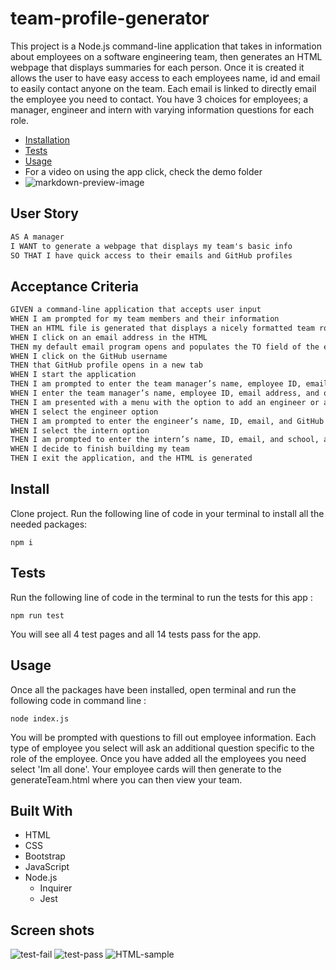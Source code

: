 # team-profile-generator

This project is a Node.js command-line application that takes in information about employees on a software engineering team, then generates an HTML webpage that displays summaries for each person. Once it is created it allows the user to have easy access to each employees name, id and email to easily contact anyone on the team. Each email is linked to directly email the employee you need to contact. You have 3 choices for employees; a manager, engineer and intern with varying information questions for each role. 
  * [Installation](#install)
  * [Tests](#tests)
  * [Usage](#usage)
  * For a video on using the app click, check the demo folder
  * ![markdown-preview-image](./demo/demo-2.gif)

## User Story

```md
AS A manager
I WANT to generate a webpage that displays my team's basic info
SO THAT I have quick access to their emails and GitHub profiles
```

## Acceptance Criteria

```md
GIVEN a command-line application that accepts user input
WHEN I am prompted for my team members and their information
THEN an HTML file is generated that displays a nicely formatted team roster based on user input
WHEN I click on an email address in the HTML
THEN my default email program opens and populates the TO field of the email with the address
WHEN I click on the GitHub username
THEN that GitHub profile opens in a new tab
WHEN I start the application
THEN I am prompted to enter the team manager’s name, employee ID, email address, and office number
WHEN I enter the team manager’s name, employee ID, email address, and office number
THEN I am presented with a menu with the option to add an engineer or an intern or to finish building my team
WHEN I select the engineer option
THEN I am prompted to enter the engineer’s name, ID, email, and GitHub username, and I am taken back to the menu
WHEN I select the intern option
THEN I am prompted to enter the intern’s name, ID, email, and school, and I am taken back to the menu
WHEN I decide to finish building my team
THEN I exit the application, and the HTML is generated
```

## Install

Clone project.
Run the following line of code in your terminal to install all the needed packages: 
```
npm i
```

## Tests

Run the following line of code in the terminal to run the tests for this app : 
```
npm run test
```
You will see all 4 test pages and all 14 tests pass for the app. 

## Usage

Once all the packages have been installed, open terminal and run the following code in command line : 
```
node index.js
```
You will be prompted with questions to fill out employee information. Each type of employee you select will ask an additional question specific to the role of the employee. Once you have added all the employees you need select 'Im all done'. Your employee cards will then generate to the generateTeam.html where you can then view your team. 

## Built With
- HTML
- CSS
- Bootstrap 
- JavaScript
- Node.js
  - Inquirer
  - Jest

## Screen shots

![test-fail](https://user-images.githubusercontent.com/84641285/130378539-4996061d-653d-4392-8d5b-11a5d66e00df.png)
![test-pass](https://user-images.githubusercontent.com/84641285/130378596-6608cc42-1c7f-491e-a5a6-a958ff4a240a.png)
![HTML-sample](https://user-images.githubusercontent.com/84641285/130533166-2dce51c6-4982-41d4-b017-012d04ba65a1.png)